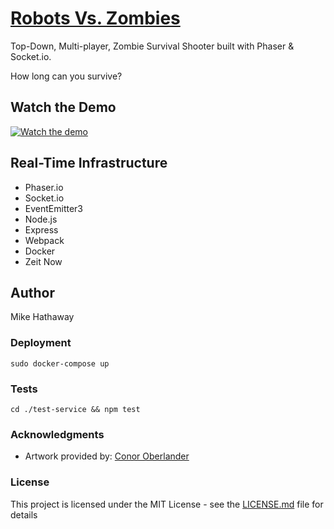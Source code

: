
# [Robots Vs. Zombies](frontend-service-zuggxwcygk.now.sh)

<!-- # Rebuild Civilization. Overcome the Zombies. -->
Top-Down, Multi-player, Zombie Survival Shooter built with Phaser & Socket.io.

How long can you survive?

## Watch the Demo
[![Watch the demo](https://raw.github.com/MikeHathaway/Robots-vs-Zombies/master/frontend-service/public/assets/demoPic.png)](https://vimeo.com/227139667)


## Real-Time Infrastructure

*  Phaser.io
*  Socket.io
*  EventEmitter3
*  Node.js
*  Express
*  Webpack
*  Docker
*  Zeit Now


## Author

Mike Hathaway

### Deployment

```sudo docker-compose up```  

### Tests

``` cd ./test-service && npm test ```  

### Acknowledgments

* Artwork provided by: [Conor Oberlander](http://www.ambo-studios.com/)

<!-- * https://medium.com/the-backlog-by-nimbo-x/creating-a-serverless-web-app-with-node-js-ember-js-and-paas-services-hyperdev-surge-sh-8e3ebe263a76

* https://www.joshmorony.com/creating-animated-scoring-in-an-html5-phaser-game/

* Buch for Space themed terrain http://blog-buch.rhcloud.com -->


### License

This project is licensed under the MIT License - see the [LICENSE.md](LICENSE.md) file for details
